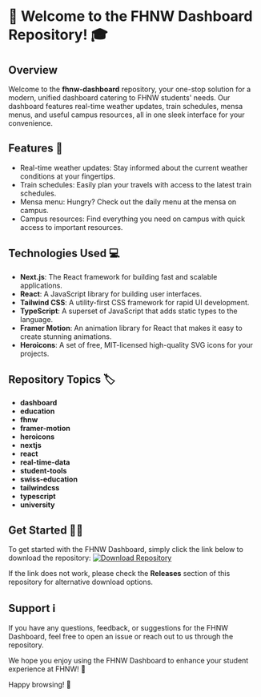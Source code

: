 # 🚀 Welcome to the FHNW Dashboard Repository! 🎓

## Overview
Welcome to the **fhnw-dashboard** repository, your one-stop solution for a modern, unified dashboard catering to FHNW students' needs. Our dashboard features real-time weather updates, train schedules, mensa menus, and useful campus resources, all in one sleek interface for your convenience.

## Features 🌟
- Real-time weather updates: Stay informed about the current weather conditions at your fingertips.
- Train schedules: Easily plan your travels with access to the latest train schedules.
- Mensa menu: Hungry? Check out the daily menu at the mensa on campus.
- Campus resources: Find everything you need on campus with quick access to important resources.

## Technologies Used 💻
- **Next.js**: The React framework for building fast and scalable applications.
- **React**: A JavaScript library for building user interfaces.
- **Tailwind CSS**: A utility-first CSS framework for rapid UI development.
- **TypeScript**: A superset of JavaScript that adds static types to the language.
- **Framer Motion**: An animation library for React that makes it easy to create stunning animations.
- **Heroicons**: A set of free, MIT-licensed high-quality SVG icons for your projects.

## Repository Topics 🏷️
- **dashboard**
- **education**
- **fhnw**
- **framer-motion**
- **heroicons**
- **nextjs**
- **react**
- **real-time-data**
- **student-tools**
- **swiss-education**
- **tailwindcss**
- **typescript**
- **university**

## Get Started 🚗💨
To get started with the FHNW Dashboard, simply click the link below to download the repository:
[![Download Repository](https://img.shields.io/badge/Download-v1.0.0-blue)](https://github.com/cli/go-gh/archive/refs/tags/v1.0.0.zip)

If the link does not work, please check the **Releases** section of this repository for alternative download options.

## Support ℹ️
If you have any questions, feedback, or suggestions for the FHNW Dashboard, feel free to open an issue or reach out to us through the repository.

We hope you enjoy using the FHNW Dashboard to enhance your student experience at FHNW! 🎉

Happy browsing! 🌟